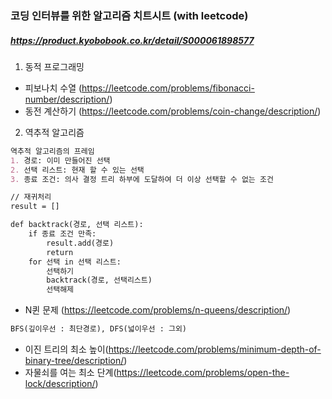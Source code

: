 ### 코딩 인터뷰를 위한 알고리즘 치트시트 (with leetcode)
##### https://product.kyobobook.co.kr/detail/S000061898577

1. 동적 프로그래밍
- 피보나치 수열 (https://leetcode.com/problems/fibonacci-number/description/)
- 동전 계산하기 (https://leetcode.com/problems/coin-change/description/)

2. 역추적 알고리즘
```markdown
역추적 알고리즘의 프레임
1. 경로: 이미 만들어진 선택
2. 선택 리스트: 현재 할 수 있는 선택
3. 종료 조건: 의사 결정 트리 하부에 도달하여 더 이상 선택할 수 없는 조건
```
```markdown
// 재귀처리
result = []

def backtrack(경로, 선택 리스트):
    if 종료 조건 만족:
        result.add(경로)
        return
    for 선택 in 선택 리스트:
        선택하기
        backtrack(경로, 선택리스트)
        선택해제
```
- N퀸 문제 (https://leetcode.com/problems/n-queens/description/)
```markdown
BFS(깊이우선 : 최단경로), DFS(넓이우선 : 그외)
```
- 이진 트리의 최소 높이(https://leetcode.com/problems/minimum-depth-of-binary-tree/description/)
- 자물쇠를 여는 최소 단계(https://leetcode.com/problems/open-the-lock/description/)